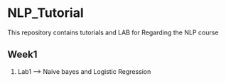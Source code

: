 # NLP_Tutorial
This repository contains tutorials and LAB for Regarding the NLP course
## Week1
1. Lab1 --> Naive bayes and Logistic Regression
